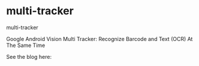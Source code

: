 # multi-tracker
multi-tracker

Google Android Vision Multi Tracker: Recognize Barcode and Text (OCR) At The Same Time

See the blog here:

